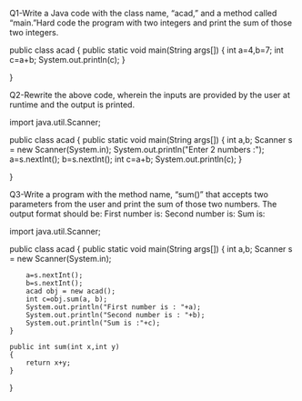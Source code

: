 Q1-Write a Java code with the class name, “acad,” and a method called “main.”Hard code the program with two integers and print the sum of     those two integers.


public class acad {
	public static void main(String args[])
	{
		int a=4,b=7;
		int c=a+b;
		System.out.println(c);
	}

}


Q2-Rewrite the above code, wherein the inputs are provided by the user at runtime and the output is printed.


import java.util.Scanner;


public class acad {
	public static void main(String args[])
	{
		int a,b;
		Scanner s = new Scanner(System.in);
		System.out.println("Enter 2 numbers :");
		a=s.nextInt();
		b=s.nextInt();
		int c=a+b;
		System.out.println(c);
	}

}


Q3-Write a program with the method name, “sum()” that accepts two parameters from the user and print the sum of those two numbers. The
output format should be:
First number is:
Second number is:
Sum is:




import java.util.Scanner;


public class acad {
	public static void main(String args[])
	{
		int a,b;
		Scanner s = new Scanner(System.in);
		
		a=s.nextInt();
		b=s.nextInt();
		acad obj = new acad();
		int c=obj.sum(a, b);
		System.out.println("First number is : "+a);
		System.out.println("Second number is : "+b);
		System.out.println("Sum is :"+c);
	}
	
	public int sum(int x,int y)
	{
		return x+y;
	}

}
